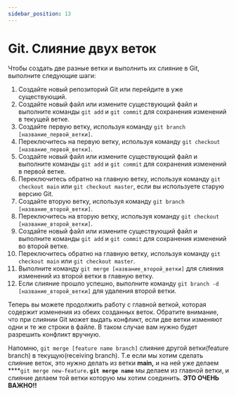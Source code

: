 ```yaml
---
sidebar_position: 13
---
```


# Git. Слияние двух веток

Чтобы создать две разные ветки и выполнить их слияние в Git, выполните следующие шаги:

1. Создайте новый репозиторий Git или перейдите в уже существующий.
2. Создайте новый файл или измените существующий файл и выполните команды `git add` и `git commit` для сохранения изменений в текущей ветке.
3. Создайте первую ветку, используя команду `git branch [название_первой_ветки]`.
4. Переключитесь на первую ветку, используя команду `git checkout [название_первой_ветки]`.
5. Создайте новый файл или измените существующий файл и выполните команды `git add` и `git commit` для сохранения изменений в первой ветке.
6. Переключитесь обратно на главную ветку, используя команду `git checkout main` или `git checkout master`, если вы используете старую версию Git.
7. Создайте вторую ветку, используя команду `git branch [название_второй_ветки]`.
8. Переключитесь на вторую ветку, используя команду `git checkout [название_второй_ветки]`.
9. Создайте новый файл или измените существующий файл и выполните команды `git add` и `git commit` для сохранения изменений во второй ветке.
10. Переключитесь обратно на главную ветку, используя команду `git checkout main` или `git checkout master`.
11. Выполните команду `git merge [название_второй_ветки]` для слияния изменений из второй ветки в главную ветку.
12. Если слияние прошло успешно, выполните команду `git branch -d [название_второй_ветки]` для удаления второй ветки.

Теперь вы можете продолжить работу с главной веткой, которая содержит изменения из обеих созданных веток. Обратите внимание, что при слиянии Git может выдать конфликт, если две ветки изменяют одни и те же строки в файле. В таком случае вам нужно будет разрешить конфликт вручную.

Напомню, `git merge [feature name branch]` слияние другой ветки(feature branch) в текущую(receiving branch). Т.е если мы хотим сделать слияние веток, это нужно делать из ветки **main,** и на ней уже делаем ****`git merge new-feature`**. `git merge name`** мы делаем из главной ветки, и слияние делаем той ветки которую мы хотим соединить. **ЭТО ОЧЕНЬ ВАЖНО!!**